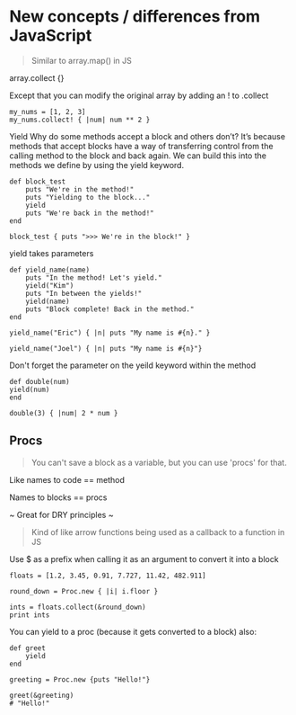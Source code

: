 # New concepts / differences from JavaScript

> Similar to array.map() in JS

array.collect {}

Except that you can modify the original array by adding an ! to .collect

    my_nums = [1, 2, 3]
    my_nums.collect! { |num| num ** 2 }

Yield
Why do some methods accept a block and others don’t? It’s because methods that accept blocks have a way of transferring control from the calling method to the block and back again. We can build this into the methods we define by using the yield keyword.

    def block_test
        puts "We're in the method!"
        puts "Yielding to the block..."
        yield
        puts "We're back in the method!"
    end

    block_test { puts ">>> We're in the block!" }

yield takes parameters 

    def yield_name(name)
        puts "In the method! Let's yield."
        yield("Kim")
        puts "In between the yields!"
        yield(name)
        puts "Block complete! Back in the method."
    end

    yield_name("Eric") { |n| puts "My name is #{n}." }

    yield_name("Joel") { |n| puts "My name is #{n}"}

Don't forget the parameter on the yeild keyword within the method

    def double(num) 
    yield(num)
    end
    
    double(3) { |num| 2 * num }

## Procs

> You can't save a block as a variable, but you can use 'procs' for that.

Like names to code == method

Names to blocks == procs

~ Great for DRY principles ~

> Kind of like arrow functions being used as a callback to a function in JS

Use $ as a prefix when calling it as an argument to convert it into a block

    floats = [1.2, 3.45, 0.91, 7.727, 11.42, 482.911]

    round_down = Proc.new { |i| i.floor }

    ints = floats.collect(&round_down)
    print ints

You can yield to a proc (because it gets converted to a block) also:

    def greet
        yield
    end

    greeting = Proc.new {puts "Hello!"}

    greet(&greeting)
    # "Hello!"


